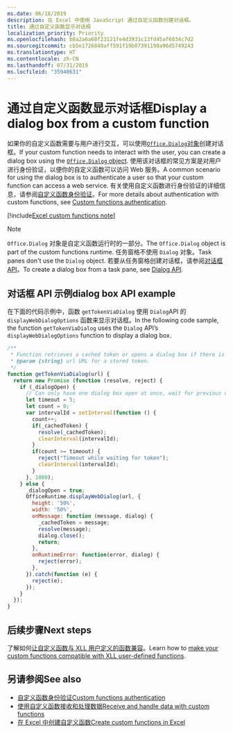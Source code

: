 ```yaml
---
ms.date: 06/18/2019
description: 在 Excel 中使用 JavaScript 通过自定义函数创建对话框。
title: 通过自定义函数显示对话框
localization_priority: Priority
ms.openlocfilehash: b8a2a6a68f23121fe4d3931c13fd45af6034c7d2
ms.sourcegitcommit: cb5e1726849aff591f19b07391198a96d5749243
ms.translationtype: HT
ms.contentlocale: zh-CN
ms.lasthandoff: 07/31/2019
ms.locfileid: "35940631"
---
```

# <a name="display-a-dialog-box-from-a-custom-function"></a><span data-ttu-id="f4b11-103">通过自定义函数显示对话框</span><span class="sxs-lookup"><span data-stu-id="f4b11-103">Display a dialog box from a custom function</span></span>

<span data-ttu-id="f4b11-104">如果你的自定义函数需要与用户进行交互，可以使用[`Office.Dialog`对象](/javascript/api/office-runtime/officeruntime.dialog?view=office-js)创建对话框。</span><span class="sxs-lookup"><span data-stu-id="f4b11-104">If your custom function needs to interact with the user, you can create a dialog box using the [`Office.Dialog` object](/javascript/api/office-runtime/officeruntime.dialog?view=office-js).</span></span> <span data-ttu-id="f4b11-105">使用该对话框的常见方案是对用户进行身份验证，以便你的自定义函数可以访问 Web 服务。</span><span class="sxs-lookup"><span data-stu-id="f4b11-105">A common scenario for using the dialog box is to authenticate a user so that your custom function can access a web service.</span></span> <span data-ttu-id="f4b11-106">有关使用自定义函数进行身份验证的详细信息，请参阅[自定义函数身份验证](./custom-functions-authentication.md)。</span><span class="sxs-lookup"><span data-stu-id="f4b11-106">For more details about authentication with custom functions, see [Custom functions authentication](./custom-functions-authentication.md).</span></span>

[!include[Excel custom functions note](../includes/excel-custom-functions-note.md)]

>[!NOTE]
> <span data-ttu-id="f4b11-107">`Office.Dialog` 对象是自定义函数运行时的一部分。</span><span class="sxs-lookup"><span data-stu-id="f4b11-107">The `Office.Dialog` object is part of the custom functions runtime.</span></span> <span data-ttu-id="f4b11-108">任务窗格不使用 `Dialog` 对象。</span><span class="sxs-lookup"><span data-stu-id="f4b11-108">Task panes don't use the `Dialog` object.</span></span> <span data-ttu-id="f4b11-109">若要从任务窗格创建对话框，请参阅[对话框 API](/office/dev/add-ins/develop/dialog-api-in-office-add-ins)。</span><span class="sxs-lookup"><span data-stu-id="f4b11-109">To create a dialog box from a task pane, see [Dialog API](/office/dev/add-ins/develop/dialog-api-in-office-add-ins).</span></span>

## <a name="dialog-box-api-example"></a><span data-ttu-id="f4b11-110">对话框 API 示例</span><span class="sxs-lookup"><span data-stu-id="f4b11-110">dialog box API example</span></span>

<span data-ttu-id="f4b11-111">在下面的代码示例中，函数 `getTokenViaDialog` 使用 `Dialog`API 的 `displayWebDialogOptions` 函数来显示对话框。</span><span class="sxs-lookup"><span data-stu-id="f4b11-111">In the following code sample, the function `getTokenViaDialog` uses the `Dialog` API’s `displayWebDialogOptions` function to display a dialog box.</span></span>

```js
/**
 * Function retrieves a cached token or opens a dialog box if there is no saved token. Note that this is not a sufficient example of authentication but is intended to show the capabilities of the Dialog object.
 * @param {string} url URL for a stored token.
 */
function getTokenViaDialog(url) {
  return new Promise (function (resolve, reject) {
    if (_dialogOpen) {
      // Can only have one dialog box open at once, wait for previous dialog box's token
      let timeout = 5;
      let count = 0;
      var intervalId = setInterval(function () {
        count++;
        if(_cachedToken) {
          resolve(_cachedToken);
          clearInterval(intervalId);
        }
        if(count >= timeout) {
          reject("Timeout while waiting for token");
          clearInterval(intervalId);
        }
      }, 1000);
    } else {
      _dialogOpen = true;
      OfficeRuntime.displayWebDialog(url, {
        height: '50%',
        width: '50%',
        onMessage: function (message, dialog) {
          _cachedToken = message;
          resolve(message);
          dialog.close();
          return;
        },
        onRuntimeError: function(error, dialog) {
          reject(error);
        },
      }).catch(function (e) {
        reject(e);
      });
    }
  });
}
```

## <a name="next-steps"></a><span data-ttu-id="f4b11-112">后续步骤</span><span class="sxs-lookup"><span data-stu-id="f4b11-112">Next steps</span></span>
<span data-ttu-id="f4b11-113">了解如何[让自定义函数与 XLL 用户定义的函数兼容](make-custom-functions-compatible-with-xll-udf.md)。</span><span class="sxs-lookup"><span data-stu-id="f4b11-113">Learn how to [make your custom functions compatible with XLL user-defined functions](make-custom-functions-compatible-with-xll-udf.md).</span></span>

## <a name="see-also"></a><span data-ttu-id="f4b11-114">另请参阅</span><span class="sxs-lookup"><span data-stu-id="f4b11-114">See also</span></span>

* [<span data-ttu-id="f4b11-115">自定义函数身份验证</span><span class="sxs-lookup"><span data-stu-id="f4b11-115">Custom functions authentication</span></span>](custom-functions-authentication.md)
* [<span data-ttu-id="f4b11-116">使用自定义函数接收和处理数据</span><span class="sxs-lookup"><span data-stu-id="f4b11-116">Receive and handle data with custom functions</span></span>](custom-functions-web-reqs.md)
* [<span data-ttu-id="f4b11-117">在 Excel 中创建自定义函数</span><span class="sxs-lookup"><span data-stu-id="f4b11-117">Create custom functions in Excel</span></span>](custom-functions-overview.md)
